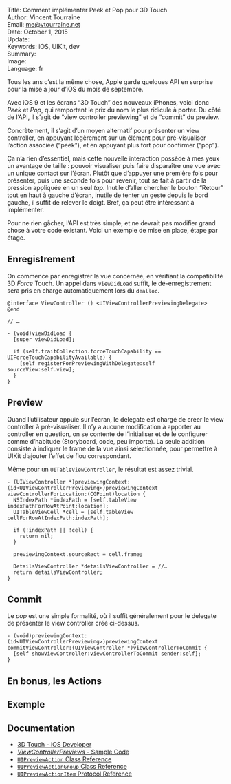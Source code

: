 Title:    Comment implémenter Peek et Pop pour 3D Touch  
Author:   Vincent Tourraine  
Email:    me@vtourraine.net  
Date:     October 1, 2015  
Update:   
Keywords: iOS, UIKit, dev  
Summary:    
Image:       
Language: fr  


Tous les ans c’est la même chose, Apple garde quelques API en surprise pour la mise à jour d’iOS du mois de septembre.

Avec iOS 9 et les écrans “3D Touch” des nouveaux iPhones, voici donc _Peek_ et _Pop_, qui remportent le prix du nom le plus ridicule à porter. Du côté de l’API, il s’agit de “view controller previewing” et de “commit” du preview.

Concrètement, il s’agit d’un moyen alternatif pour présenter un view controller, en appuyant légèrement sur un élément pour pré-visualiser l’action associée (“peek”), et en appuyant plus fort pour confirmer (“pop”). 

Ça n’a rien d’essentiel, mais cette nouvelle interaction possède à mes yeux un avantage de taille : pouvoir visualiser puis faire disparaître une vue avec un unique contact sur l’écran. Plutôt que d’appuyer une première fois pour présenter, puis une seconde fois pour revenir, tout se fait à partir de la pression appliquée en un seul _tap_. Inutile d’aller chercher le bouton “Retour” tout en haut à gauche d’écran, inutile de tenter un geste depuis le bord gauche, il suffit de relever le doigt. Bref, ça peut être intéressant à implémenter.

Pour ne rien gâcher, l’API est très simple, et ne devrait pas modifier grand chose à votre code existant. Voici un exemple de mise en place, étape par étage.


## Enregistrement

On commence par enregistrer la vue concernée, en vérifiant la compatibilité 3D _Force_ Touch. Un appel dans `viewDidLoad` suffit, le dé-enregistrement sera pris en charge automatiquement lors du `dealloc`.

``` objc
@interface ViewController () <UIViewControllerPreviewingDelegate>
@end

// …

- (void)viewDidLoad {
  [super viewDidLoad];

  if (self.traitCollection.forceTouchCapability == UIForceTouchCapabilityAvailable) {
    [self registerForPreviewingWithDelegate:self sourceView:self.view];
  } 
}
```

## Preview

Quand l’utilisateur appuie sur l’écran, le delegate est chargé de créer le view controller à pré-visualiser. Il n’y a aucune modification à apporter au controller en question, on se contente de l’initialiser et de le configurer comme d’habitude (Storyboard, code, peu importe). La seule addition consiste à indiquer le frame de la vue ainsi sélectionnée, pour permettre à UIKit d’ajouter l’effet de flou correspondant.

Même pour un `UITableViewController`, le résultat est assez trivial.

``` objc
- (UIViewController *)previewingContext:(id<UIViewControllerPreviewing>)previewingContext viewControllerForLocation:(CGPoint)location {
  NSIndexPath *indexPath = [self.tableView indexPathForRowAtPoint:location];
  UITableViewCell *cell = [self.tableView cellForRowAtIndexPath:indexPath];

  if (!indexPath || !cell) {
    return nil;
  }

  previewingContext.sourceRect = cell.frame;

  DetailsViewController *detailsViewController = //…
  return detailsViewController;
}
```


## Commit

Le _pop_ est une simple formalité, où il suffit généralement pour le delegate de présenter le view controller créé ci-dessus.

``` objc
- (void)previewingContext:(id<UIViewControllerPreviewing>)previewingContext commitViewController:(UIViewController *)viewControllerToCommit {
  [self showViewController:viewControllerToCommit sender:self];
}
```


## En bonus, les Actions

## Exemple

## Documentation

- [3D Touch - iOS Developer](https://developer.apple.com/ios/3d-touch/)
- [_ViewControllerPreviews_ - Sample Code](https://developer.apple.com/library/ios/samplecode/ViewControllerPreviews/)
- [`UIPreviewAction` Class Reference](https://developer.apple.com/library/ios/documentation/UIKit/Reference/UIPreviewAction_Class/)
- [`UIPreviewActionGroup` Class Reference](https://developer.apple.com/library/ios/documentation/UIKit/Reference/UIPreviewActionGroup_Class/)
- [`UIPreviewActionItem` Protocol Reference](https://developer.apple.com/library/ios/documentation/UIKit/Reference/UIPreviewActionItem_Protocol/)
